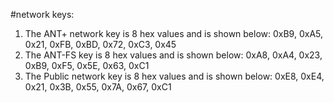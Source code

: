 #network keys:
1. The ANT+ network key is 8 hex values and is shown below: 0xB9, 0xA5, 0x21, 0xFB, 0xBD, 0x72, 0xC3, 0x45
1. The ANT-FS key is 8 hex values and is shown below: 0xA8, 0xA4, 0x23, 0xB9, 0xF5, 0x5E, 0x63, 0xC1
1. The Public network key is 8 hex values and is shown below: 0xE8, 0xE4, 0x21, 0x3B, 0x55, 0x7A, 0x67, 0xC1
